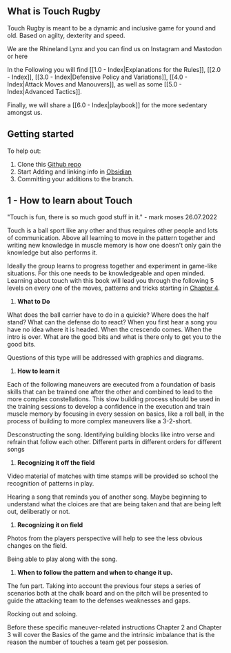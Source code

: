 ## What is Touch Rugby
Touch Rugby is meant to be a dynamic and inclusive game for yound and old. Based on agilty, dexterity and speed.

We are the Rhineland Lynx and you can find us on Instagram and Mastodon or here

In the Following you will find [[1.0 - Index|Explanations for the Rules]], [[2.0 - Index]], [[3.0 - Index|Defensive Policy and Variations]], [[4.0 - Index|Attack  Moves and Manouvers]], as well as some [[5.0 - Index|Advanced Tactics]].

Finally, we will share a [[6.0 - Index|playbook]] for the more sedentary amongst us. 

## Getting started

To help out:
1. Clone this [Github repo](https://github.com/HaikGreg/GardenTouch)
2. Start Adding and linking info in [Obsidian](https://obsidian.md/)
3. Committing your additions to the branch.

## 1 - How to learn about Touch

"Touch is fun, there is so much good stuff in it." - mark moses 26.07.2022

Touch is a ball sport like any other and thus requires other people and lots of communication. Above all learning to move in the pattern together and writing new knowledge in muscle memory is how one doesn't only gain the knowledge but also performs it.

Ideally the group learns to progress together and experiment in game-like situations. For this one needs to be knowledgeable and open minded. Learning about touch with this book will lead you through the following 5 levels on every one of the moves, patterns and tricks starting in [Chapter 4](4%20-%20Attack%20Moves%2C%20Maneuvers/Readme.md?fileId=1382031).

1. **What to Do**

What does the ball carrier have to do in a quickie? Where does the half stand? What can the defense do to react? When you first hear a song you have no idea where it is headed. When the crescendo comes. When the intro is over. What are the good bits and what is there only to get you to the good bits.

Questions of this type will be addressed with graphics and diagrams.

1. **How to learn it**

Each of the following maneuvers are executed from a foundation of basis skills that can be trained one after the other and combined to lead to the more complex constellations. This slow building process should be used in the training sessions to develop a confidence in the execution and train muscle memory by focusing in every session on basics, like a roll ball, in the process of building to more complex maneuvers like a 3-2-short.

Desconstructing the song. Identifying building blocks like intro verse and refrain that follow each other. Different parts in different orders for different songs

1. **Recognizing it off the field**

Video material of matches with time stamps will be provided so school the recognition of patterns in play.

Hearing a song that reminds you of another song. Maybe beginning to understand what the cloices are that are being taken and that are being left out, deliberatly or not.

1. **Recognizing it on field**

Photos from the players perspective will help to see the less obvious changes on the field.

Being able to play along with the song.

1. **When to follow the pattern and when to change it up.**

The fun part. Taking into account the previous four steps a series of scenarios both at the chalk board and on the pitch will be presented to guide the attacking team to the defenses weaknesses and gaps.

Rocking out and soloing.

Before these specific maneuver-related instructions Chapter 2 and Chapter 3 will cover the Basics of the game and the intrinsic imbalance that is the reason the number of touches a team get per possesion.